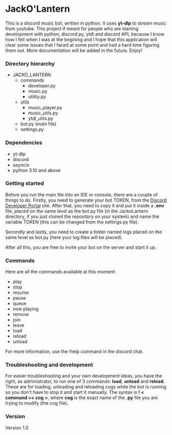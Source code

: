 # JackO'Lantern
This is a discord music bot, written in python. It uses **yt-dlp** to stream music from youtube. This project if meant for people who are starting development with python, discord.py, ytdl and discord API, because I know how I felt when I was at the begining and I hope that this application will clear some issues that I faced at some point and had a hard time figuring them out. More documentation will be added in the future. Enjoy!

### Directory hierarchy

- JACKO_LANTERN
	- commands
		- developer.py
		- music.py
		- utility.py
	- utils
		- music_player.py
		- music_utils.py
		- ytdl_utils.py
	- bot.py (main file)
	- settings.py

### Dependencies
- yt-dlp
- discord
- asyncio
- python 3.10 and above

### Getting started
Before you run the main file into an IDE or console, there are a couple of things to do.
Firstly, you need to generate your bot TOKEN, from the [Discord Developer Portal](https://discord.com/developers) site. After that, you need to copy it and put it inside a **.env** file, placed on the same level as the bot.py file (in the JackoLantern directory, if you just cloned the repository on your system) and name the variable TOKEN (this can be changed from the settings.py file).

Secondly and lastly, you need to create a folder named logs placed on the same level as bot.py (here your log files will be placed).

After all this, you are free to invite your bot on the server and start it up.

### Commands
Here are all the commands available at this moment:

- play
- stop
- resume
- pause
- queue
- now playing
- remove
- join
- leave
- load
- reload
- unload

For more information, use the !help command in the discord chat.

### Troubleshooting and development
For easier troubleshooting and your own development ideas, you have the right, as administrator, to run one of 3 commands: **load**, **unload** and **reload**. These are for loading, unloading and reloading cogs while the bot is running so you don't have to stop it and start it manually. The syntax is **! < command >< cog >**, where **cog** is the exact name of the **.py** file you are trying to modify (the cog file).

### Version
Version 1.0
